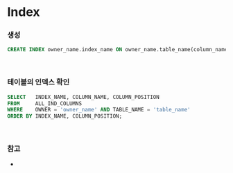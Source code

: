 Index
===

### 생성
```sql
CREATE INDEX owner_name.index_name ON owner_name.table_name(column_name1, column_name2, column_name3 ...) TABLESPACE tablespace_name;
```

<br>

### 테이블의 인덱스 확인
```sql
SELECT   INDEX_NAME, COLUMN_NAME, COLUMN_POSITION
FROM     ALL_IND_COLUMNS
WHERE    OWNER = 'owner_name' AND TABLE_NAME = 'table_name'
ORDER BY INDEX_NAME, COLUMN_POSITION;
```

<br>

### 참고
* 
